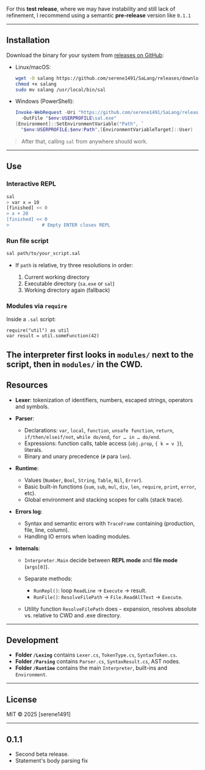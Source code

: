 For this **test release**, where we may have instability and still lack of refinement, I recommend using a semantic **pre-release** version like `0.1.1`

---

## Installation

Download the binary for your system from [releases on GitHub](https://github.com/serene1491/SaLang/releases):

- Linux/macOS:  
  ```bash
  wget -O salang https://github.com/serene1491/SaLang/releases/download/0.1.1/salang
  chmod +x salang
  sudo mv salang /usr/local/bin/sal
  ```

* Windows (PowerShell):

  ```powershell
  Invoke-WebRequest -Uri "https://github.com/serene1491/SaLang/releases/download/0.1.1/salang.exe" `
    -OutFile "$env:USERPROFILE\sal.exe"
  [Environment]::SetEnvironmentVariable("Path", `
    "$env:USERPROFILE;$env:Path",[EnvironmentVariableTarget]::User)
  ```

> After that, calling `sal` from anywhere should work.

---

## Use

### Interactive REPL

```bash
sal
> var x = 10
[finished] << 0
> x + 20
[finished] << 0
>            # Empty ENTER closes REPL
```

### Run file script

```bash
sal path/to/your_script.sal
```

* If `path` is relative, try three resolutions in order:

  1. Current working directory
  2. Executable directory (`sa.exe` or `sal`)
  3. Working directory again (fallback)

### Modules via `require`

Inside a `.sal` script:

```sal
require("util") as util
var result = util.someFunction(42)
```

The interpreter first looks in `modules/` next to the script, then in `modules/` in the CWD.
---

## Resources

* **Lexer**: tokenization of identifiers, numbers, escaped strings, operators and symbols.
* **Parser**:

  * Declarations: `var`, `local`, `function`, `unsafe function`, `return`, `if/then/elseif/not`, `while do/end`, `for … in … do/end`.
  * Expressions: function calls, table access (`obj.prop`, `{ k = v }`), literals.
  * Binary and unary precedence (`#` para `len`).
* **Runtime**:

  * Values (`Number`, `Bool`, `String`, `Table`, `Nil`, `Error`).
  * Basic built-in functions (`sum`, `sub`, `mul`, `div`, `len`, `require`, `print`, `error`, etc).
  * Global environment and stacking scopes for calls (stack trace).
* **Errors log**:

  * Syntax and semantic errors with `TraceFrame` containing (production, file, line, column).
  * Handling IO errors when loading modules.
* **Internals**:

  * `Interpreter.Main` decide between **REPL mode** and **file mode** (`args[0]`).
  * Separate methods:

    * `RunRepl()`: loop `ReadLine` → `Execute` → result.
    * `RunFile()`: `ResolveFilePath` → `File.ReadAllText` → `Execute`.
  * Utility function `ResolveFilePath` does `~` expansion, resolves absolute vs. relative to CWD and .exe directory.

---

## Development

* **Folder `/Lexing`** contains `Lexer.cs`, `TokenType.cs`, `SyntaxToken.cs`.
* **Folder `/Parsing`** contains `Parser.cs`, `SyntaxResult.cs`, AST nodes.
* **Folder `/Runtime`** contains the main `Interpreter`, built-ins and `Environment`.

---

## License

MIT © 2025 \[serene1491\]

---

## 0.1.1

- Second beta release.
- Statement's body parsing fix
